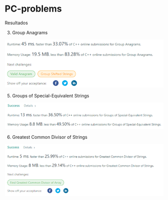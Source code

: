 # PC-problems
Resultados

3. Group Anagrams

![alt text](https://github.com/labt1/PC-problems/blob/main/GroupAnagrams.PNG?raw=true)

5. Groups of Special-Equivalent Strings

![alt text](https://github.com/labt1/PC-problems/blob/main/GroupsofSpecialEquivalentStrings.PNG?raw=true)

6. Greatest Common Divisor of Strings

![alt text](https://github.com/labt1/PC-problems/blob/main/GreatestCommonDivisorofStrings.PNG?raw=true)


